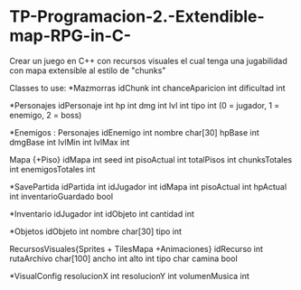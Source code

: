 # TP-Programacion-2.-Extendible-map-RPG-in-C-
Crear un juego en C++ con recursos visuales el cual tenga una jugabilidad con mapa extensible al estilo de "chunks"

Classes to use:
*Mazmorras
idChunk int
chanceAparicion int
dificultad int

*Personajes
idPersonaje int
hp int
dmg int
lvl int
tipo int (0 = jugador, 1 = enemigo, 2 = boss)

*Enemigos : Personajes
idEnemigo int
nombre char[30]
hpBase int
dmgBase int
lvlMin int
lvlMax int

Mapa {+Piso}
idMapa int
seed int
pisoActual int
totalPisos int
chunksTotales int
enemigosTotales int

*SavePartida
idPartida int
idJugador int
idMapa int
pisoActual int
hpActual int
inventarioGuardado bool

*Inventario
idJugador int
idObjeto int
cantidad int

*Objetos
idObjeto int
nombre char[30]
tipo int

RecursosVisuales{Sprites + TilesMapa +Animaciones}
idRecurso int
rutaArchivo char[100]
ancho int
alto int
tipo char
camina bool

*VisualConfig
resolucionX int
resolucionY int
volumenMusica int
